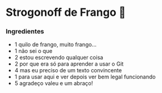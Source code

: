 # Strogonoff de Frango :chicken:

### Ingredientes

- 1 quilo de frango, muito frango...
- 1 não sei o que
- 2 estou escrevendo qualquer coisa 
- 2 por que era só para aprender a usar o Git 
- 4 mas eu preciso de um texto convincente 
- 1 para usar aqui e ver depois ver bem legal funcionando
- 5 agradeço valeu e um abraço!



